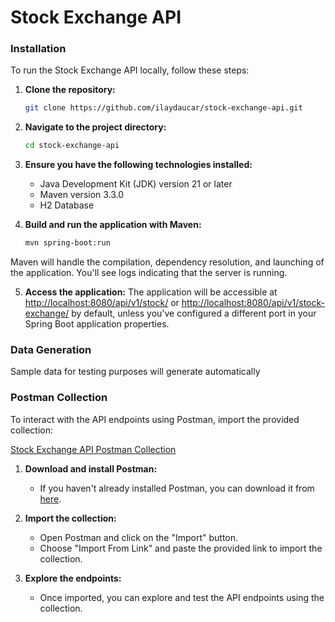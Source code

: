# Stock Exchange API
### Installation
To run the Stock Exchange API locally, follow these steps:

1. **Clone the repository:**
    ```sh
    git clone https://github.com/ilaydaucar/stock-exchange-api.git
    ```

2. **Navigate to the project directory:**
    ```sh
    cd stock-exchange-api
    ```

3. **Ensure you have the following technologies installed:**
    - Java Development Kit (JDK) version 21 or later
    - Maven version 3.3.0
    - H2 Database

4. **Build and run the application with Maven:**
    ```sh
    mvn spring-boot:run
    ```

Maven will handle the compilation, dependency resolution, and launching of the application. You'll see logs indicating that the server is running.

5. **Access the application:**
   The application will be accessible at [http://localhost:8080/api/v1/stock/](http://localhost:8080/api/v1/stock/) or [http://localhost:8080/api/v1/stock-exchange/](http://localhost:8080/api/v1/stock-exchange/) by default, unless you've configured a different port in your Spring Boot application properties.

### Data Generation

Sample data for testing purposes will generate automatically

### Postman Collection

To interact with the API endpoints using Postman, import the provided collection:

[Stock Exchange API Postman Collection]([https://github.com/ilaydaucar/stock-exchange-api/src/main/resources/postman/Stock-Exchange.postman_collection.json](https://github.com/ilaydaucar/stock-exchange-api/blob/main/src/main/resources/postman/Stock-Exchange.postman_collection.json))

1. **Download and install Postman:**
    - If you haven't already installed Postman, you can download it from [here](https://www.postman.com/downloads/).

2. **Import the collection:**
    - Open Postman and click on the "Import" button.
    - Choose "Import From Link" and paste the provided link to import the collection.

3. **Explore the endpoints:**
    - Once imported, you can explore and test the API endpoints using the collection.
